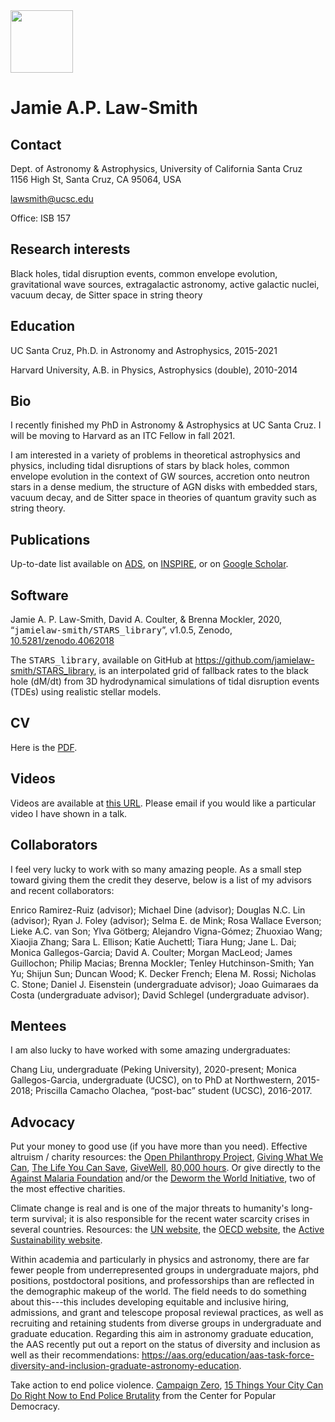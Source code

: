 <img src="https://jamielaw-smith.github.io/headshot.jpeg" width="100">

# Jamie A.P. Law-Smith

## Contact
Dept. of Astronomy & Astrophysics, University of California Santa Cruz <br>
1156 High St, Santa Cruz, CA 95064, USA <br>

<a href="mailto:lawsmith@ucsc.edu">lawsmith@ucsc.edu</a>

Office: ISB 157

## Research interests
Black holes, tidal disruption events, 
common envelope evolution, gravitational wave sources, extragalactic astronomy, 
active galactic nuclei, vacuum decay, de Sitter space in string theory

## Education
UC Santa Cruz, Ph.D. in Astronomy and Astrophysics, 2015-2021

Harvard University, A.B. in Physics, Astrophysics (double), 2010-2014

## Bio
I recently finished my PhD in Astronomy & Astrophysics at UC Santa Cruz.
I will be moving to Harvard as an ITC Fellow in fall 2021.

I am interested in a variety of problems in theoretical astrophysics and physics,
including tidal disruptions of stars by black holes,
common envelope evolution in the context of GW sources,
accretion onto neutron stars in a dense medium, 
the structure of AGN disks with embedded stars, 
vacuum decay, and 
de Sitter space in theories of quantum gravity such as string theory.

## Publications
Up-to-date list available on
<a href="https://ui.adsabs.harvard.edu/#search/q=author%3A%22law-smith%2C%20jamie%22&sort=date%20desc%2C%20bibcode%20desc">ADS</a>, on
<a href="https://inspirehep.net/literature?sort=mostrecent&size=25&page=1&q=a%20law-smith">INSPIRE</a>, or on
<a href="https://scholar.google.com/citations?user=Z_oEDBsAAAAJ">Google Scholar</a>.

## Software
Jamie A. P. Law-Smith, David A. Coulter, & Brenna Mockler, 2020, “<tt>jamielaw-smith/STARS_library</tt>”, v1.0.5, Zenodo, <a href="https://doi.org/10.5281/zenodo.4062018">10.5281/zenodo.4062018</a>

The <tt>STARS_library</tt>, available on GitHub at <a href="https://github.com/jamielaw-smith/STARS_library">https://github.com/jamielaw-smith/STARS_library</a>, is an interpolated grid of fallback rates to the black hole (dM/dt) from 3D hydrodynamical simulations of tidal disruption events (TDEs) using realistic stellar models.


## CV
Here is the <a href="./JLS_cv.pdf">PDF</a>.


## Videos
Videos are available at <a href="https://www.youtube.com/channel/UCShahcfGrj5dOZTTrOEqSOA">this URL</a>. Please email if you would like a particular video I have shown in a talk.


## Collaborators
I feel very lucky to work with so many amazing people. As a small step toward giving them the credit they deserve, below is a list of my advisors and recent collaborators:

Enrico Ramirez-Ruiz (advisor);
Michael Dine (advisor);
Douglas N.C. Lin (advisor);
Ryan J. Foley (advisor);
Selma E. de Mink;
Rosa Wallace Everson;
Lieke A.C. van Son;
Ylva Götberg;
Alejandro Vigna-Gómez;
Zhuoxiao Wang;
Xiaojia Zhang;
Sara L. Ellison;
Katie Auchettl;
Tiara Hung;
Jane L. Dai;
Monica Gallegos-Garcia;
David A. Coulter;
Morgan MacLeod;
James Guillochon;
Philip Macias;
Brenna Mockler;
Tenley Hutchinson-Smith;
Yan Yu;
Shijun Sun;
Duncan Wood;
K. Decker French;
Elena M. Rossi;
Nicholas C. Stone;
Daniel J. Eisenstein (undergraduate advisor);
Joao Guimaraes da Costa (undergraduate advisor);
David Schlegel (undergraduate advisor).

## Mentees
I am also lucky to have worked with some amazing undergraduates:

Chang Liu, undergraduate (Peking University), 2020-present;
Monica Gallegos-Garcia, undergraduate (UCSC), on to PhD at Northwestern, 2015-2018;
Priscilla Camacho Olachea, “post-bac” student (UCSC), 2016-2017.


## Advocacy
Put your money to good use (if you have more than you need). Effective altruism / charity resources:
the <a href="https://www.openphilanthropy.org/">Open Philanthropy Project</a>,
<a href="https://www.givingwhatwecan.org">Giving What We Can</a>,
<a href="https://www.thelifeyoucansave.org">The Life You Can Save</a>,
<a href="https://www.givewell.org">GiveWell</a>,
<a href="https://80000hours.org">80,000 hours</a>.
Or give directly to
the <a href="https://www.againstmalaria.com">Against Malaria Foundation</a>
and/or the <a href="https://www.evidenceaction.org/">Deworm the World Initiative</a>,
two of the most effective charities. 

Climate change is real and is one of the major threats to humanity's long-term survival; it is also responsible for
the recent water scarcity crises in several countries.
Resources:
the <a href="https://www.un.org/sustainabledevelopment/climate-change/">UN website</a>,
the <a href="https://www.oecd.org/environment/action-on-climate-change/">OECD website</a>,
the <a href="https://www.activesustainability.com/climate-change/">Active Sustainability website</a>.

Within academia and particularly in physics and astronomy, there are far fewer people from underrepresented groups in undergraduate majors,  phd positions, postdoctoral positions, and professorships than are reflected in the demographic makeup of the world.
The field needs to do something about this---this includes developing equitable and inclusive hiring, admissions, and
grant and telescope proposal reviewal practices, as well as recruiting and retaining students from diverse groups in
undergraduate and graduate education.
Regarding this aim in astronomy graduate education, the AAS recently put out a report on the status of diversity and inclusion as well as their
recommendations: <a href="https://aas.org/education/aas-task-force-diversity-and-inclusion-graduate-astronomy-education">
  https://aas.org/education/aas-task-force-diversity-and-inclusion-graduate-astronomy-education</a>.

Take action to end police violence. <a href="https://www.joincampaignzero.org/">Campaign Zero</a>,
<a href="https://populardemocracy.org/news/15-things-your-city-can-do-right-now-end-police-brutality">
  15 Things Your City Can Do Right Now to End Police Brutality</a> from the Center for Popular Democracy.

